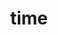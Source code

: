 ---
title: "time"
layout: cache
categories: [package, develop]
meta: {"compilers": ["gcc@11.4.0", "gcc@12.4.0", "intel-oneapi-compilers@2024.1.0", "intel-oneapi-compilers@2025.1.0"], "num_specs": 48, "num_specs_by_stack": {"aws-pcluster-neoverse_v1": 9, "aws-pcluster-x86_64_v4": 20, "e4s-oneapi": 11, "root": 48}, "oss": ["amzn2", "ubuntu22.04"], "platforms": ["linux"], "stacks": ["aws-pcluster-neoverse_v1", "aws-pcluster-x86_64_v4", "e4s-oneapi", "root"], "targets": ["neoverse_v1", "x86_64_v3", "x86_64_v4"], "versions": ["1.9"]}
spec_details: [{"compiler": "gcc@12.4.0", "hash": "2ijmrkiiyspn35vj7yllflghafi5y5bq", "os": "amzn2", "platform": "linux", "size": "-", "stacks": ["aws-pcluster-neoverse_v1", "root"], "target": "neoverse_v1", "variants": ["build_system=autotools"], "versions": ["1.9"]}, {"compiler": "gcc@12.4.0", "hash": "45wst4pv2j6ihv4ds442gb2ibiexdnw4", "os": "amzn2", "platform": "linux", "size": "-", "stacks": ["aws-pcluster-neoverse_v1", "root"], "target": "neoverse_v1", "variants": ["build_system=autotools"], "versions": ["1.9"]}, {"compiler": "intel-oneapi-compilers@2024.1.0", "hash": "5pwpn22fzmjhda5bag3h65zt3v4yivnd", "os": "amzn2", "platform": "linux", "size": "-", "stacks": ["aws-pcluster-x86_64_v4", "root"], "target": "x86_64_v4", "variants": ["build_system=autotools"], "versions": ["1.9"]}, {"compiler": "intel-oneapi-compilers@2024.1.0", "hash": "74mcjo7uivg3q6ntjytjeywem7534wuk", "os": "amzn2", "platform": "linux", "size": "-", "stacks": ["aws-pcluster-x86_64_v4", "root"], "target": "x86_64_v4", "variants": ["build_system=autotools"], "versions": ["1.9"]}, {"compiler": "intel-oneapi-compilers@2024.1.0", "hash": "as6jldeb4fulpmrzo45npz7fq46oeu4i", "os": "amzn2", "platform": "linux", "size": "-", "stacks": ["aws-pcluster-x86_64_v4", "root"], "target": "x86_64_v4", "variants": ["build_system=autotools"], "versions": ["1.9"]}, {"compiler": "intel-oneapi-compilers@2025.1.0", "hash": "asr2ucwmgoxgvocyyykj5mfkealhbs5w", "os": "ubuntu22.04", "platform": "linux", "size": "-", "stacks": ["e4s-oneapi", "root"], "target": "x86_64_v3", "variants": ["build_system=autotools"], "versions": ["1.9"]}, {"compiler": "gcc@12.4.0", "hash": "brzz27b4sftwwsuiohqr4cojjuewpfox", "os": "amzn2", "platform": "linux", "size": "-", "stacks": ["aws-pcluster-neoverse_v1", "root"], "target": "neoverse_v1", "variants": ["build_system=autotools"], "versions": ["1.9"]}, {"compiler": "intel-oneapi-compilers@2024.1.0", "hash": "cxvhxo4bi4n5s64xtboss37pkfvuoywc", "os": "amzn2", "platform": "linux", "size": "-", "stacks": ["aws-pcluster-x86_64_v4", "root"], "target": "x86_64_v4", "variants": ["build_system=autotools"], "versions": ["1.9"]}, {"compiler": "intel-oneapi-compilers@2025.1.0", "hash": "dawnsnx453u6pv4lhco2eestb35jywji", "os": "ubuntu22.04", "platform": "linux", "size": "-", "stacks": ["e4s-oneapi", "root"], "target": "x86_64_v3", "variants": ["build_system=autotools"], "versions": ["1.9"]}, {"compiler": "intel-oneapi-compilers@2024.1.0", "hash": "dyfjyowoblrrauxtab65koj42z7dody5", "os": "amzn2", "platform": "linux", "size": "-", "stacks": ["aws-pcluster-x86_64_v4", "root"], "target": "x86_64_v4", "variants": ["build_system=autotools"], "versions": ["1.9"]}, {"compiler": "intel-oneapi-compilers@2024.1.0", "hash": "e5dujdzwugvfnzigamavctr547ugc5yi", "os": "amzn2", "platform": "linux", "size": "-", "stacks": ["aws-pcluster-x86_64_v4", "root"], "target": "x86_64_v4", "variants": ["build_system=autotools"], "versions": ["1.9"]}, {"compiler": "intel-oneapi-compilers@2025.1.0", "hash": "escdlcg2byg2uiwqxl46xi3yksak73bz", "os": "ubuntu22.04", "platform": "linux", "size": "-", "stacks": ["e4s-oneapi", "root"], "target": "x86_64_v3", "variants": ["build_system=autotools"], "versions": ["1.9"]}, {"compiler": "intel-oneapi-compilers@2024.1.0", "hash": "esgww6ygrch7h3mjxsmt3pdzj7ypmnaq", "os": "amzn2", "platform": "linux", "size": "-", "stacks": ["aws-pcluster-x86_64_v4", "root"], "target": "x86_64_v4", "variants": ["build_system=autotools"], "versions": ["1.9"]}, {"compiler": "intel-oneapi-compilers@2025.1.0", "hash": "fqmrftys775lw2zsl6jqcklm6ico2ogr", "os": "ubuntu22.04", "platform": "linux", "size": "-", "stacks": ["e4s-oneapi", "root"], "target": "x86_64_v3", "variants": ["build_system=autotools"], "versions": ["1.9"]}, {"compiler": "intel-oneapi-compilers@2024.1.0", "hash": "fx43t2fc365iwphvvlazdeloh2ivi57m", "os": "amzn2", "platform": "linux", "size": "-", "stacks": ["aws-pcluster-x86_64_v4", "root"], "target": "x86_64_v4", "variants": ["build_system=autotools"], "versions": ["1.9"]}, {"compiler": "intel-oneapi-compilers@2025.1.0", "hash": "h4yczapfh4avflcnmahtppre3cidmozn", "os": "ubuntu22.04", "platform": "linux", "size": "-", "stacks": ["e4s-oneapi", "root"], "target": "x86_64_v3", "variants": ["build_system=autotools"], "versions": ["1.9"]}, {"compiler": "intel-oneapi-compilers@2024.1.0", "hash": "hx5am3oisoti2ypx2nnnelvyiqqrcpc7", "os": "amzn2", "platform": "linux", "size": "-", "stacks": ["aws-pcluster-x86_64_v4", "root"], "target": "x86_64_v4", "variants": ["build_system=autotools"], "versions": ["1.9"]}, {"compiler": "intel-oneapi-compilers@2025.1.0", "hash": "iafnkanora4zc42cj7kclvxbanrjlkhe", "os": "ubuntu22.04", "platform": "linux", "size": "-", "stacks": ["e4s-oneapi", "root"], "target": "x86_64_v3", "variants": ["build_system=autotools"], "versions": ["1.9"]}, {"compiler": "gcc@11.4.0", "hash": "ifezwp5kwgisc7em63zro6jl4itcaqr4", "os": "ubuntu22.04", "platform": "linux", "size": "-", "stacks": ["root"], "target": "x86_64_v3", "variants": ["build_system=autotools"], "versions": ["1.9"]}, {"compiler": "intel-oneapi-compilers@2024.1.0", "hash": "ijgey7maavzr2rdghziqxdagxrmzor5o", "os": "amzn2", "platform": "linux", "size": "-", "stacks": ["aws-pcluster-x86_64_v4", "root"], "target": "x86_64_v4", "variants": ["build_system=autotools"], "versions": ["1.9"]}, {"compiler": "gcc@12.4.0", "hash": "inxrprm73wncc7phgvqjoj7i3ikj6ps5", "os": "amzn2", "platform": "linux", "size": "-", "stacks": ["aws-pcluster-neoverse_v1", "root"], "target": "neoverse_v1", "variants": ["build_system=autotools"], "versions": ["1.9"]}, {"compiler": "intel-oneapi-compilers@2024.1.0", "hash": "j3b3jp6dlyvublx5uwr2aptomuzbrjm4", "os": "amzn2", "platform": "linux", "size": "-", "stacks": ["aws-pcluster-x86_64_v4", "root"], "target": "x86_64_v4", "variants": ["build_system=autotools"], "versions": ["1.9"]}, {"compiler": "gcc@12.4.0", "hash": "mng6r7antwtcdgzaoc47n7syvmdqdjd5", "os": "amzn2", "platform": "linux", "size": "-", "stacks": ["aws-pcluster-neoverse_v1", "root"], "target": "neoverse_v1", "variants": ["build_system=autotools"], "versions": ["1.9"]}, {"compiler": "intel-oneapi-compilers@2025.1.0", "hash": "mvgsvwvven66dg7zqxum2hpsnfbi6xg7", "os": "ubuntu22.04", "platform": "linux", "size": "-", "stacks": ["e4s-oneapi", "root"], "target": "x86_64_v3", "variants": ["build_system=autotools"], "versions": ["1.9"]}, {"compiler": "intel-oneapi-compilers@2024.1.0", "hash": "mzub222r5yasax2zhdgo452cki7yefvq", "os": "amzn2", "platform": "linux", "size": "-", "stacks": ["aws-pcluster-x86_64_v4", "root"], "target": "x86_64_v4", "variants": ["build_system=autotools"], "versions": ["1.9"]}, {"compiler": "gcc@11.4.0", "hash": "nlp5j6dybunrbab6mpklhrlrjnauuc7r", "os": "ubuntu22.04", "platform": "linux", "size": "-", "stacks": ["root"], "target": "x86_64_v3", "variants": ["build_system=autotools"], "versions": ["1.9"]}, {"compiler": "intel-oneapi-compilers@2024.1.0", "hash": "nxoymjnhxsuqwnmxzvq37mntstehhzuu", "os": "amzn2", "platform": "linux", "size": "-", "stacks": ["aws-pcluster-x86_64_v4", "root"], "target": "x86_64_v4", "variants": ["build_system=autotools"], "versions": ["1.9"]}, {"compiler": "gcc@11.4.0", "hash": "o4mcvbyl6whencenbwy4b2fx7d6dsjns", "os": "ubuntu22.04", "platform": "linux", "size": "-", "stacks": ["root"], "target": "x86_64_v3", "variants": ["build_system=autotools"], "versions": ["1.9"]}, {"compiler": "gcc@12.4.0", "hash": "pgc73r5dlbbyo4n3l7v3rwp7inevs4fc", "os": "amzn2", "platform": "linux", "size": "-", "stacks": ["aws-pcluster-neoverse_v1", "root"], "target": "neoverse_v1", "variants": ["build_system=autotools"], "versions": ["1.9"]}, {"compiler": "intel-oneapi-compilers@2024.1.0", "hash": "phnvm35cr3tqdbxd75w7ynh7tdcjuqzb", "os": "amzn2", "platform": "linux", "size": "-", "stacks": ["aws-pcluster-x86_64_v4", "root"], "target": "x86_64_v4", "variants": ["build_system=autotools"], "versions": ["1.9"]}, {"compiler": "intel-oneapi-compilers@2024.1.0", "hash": "pngfadfjii5oi7qd33ky3rqis77xn2nq", "os": "amzn2", "platform": "linux", "size": "-", "stacks": ["aws-pcluster-x86_64_v4", "root"], "target": "x86_64_v4", "variants": ["build_system=autotools"], "versions": ["1.9"]}, {"compiler": "gcc@12.4.0", "hash": "pqua2rxrqcs7nvxgnwvnx7wgtmabkr3z", "os": "amzn2", "platform": "linux", "size": "-", "stacks": ["aws-pcluster-neoverse_v1", "root"], "target": "neoverse_v1", "variants": ["build_system=autotools"], "versions": ["1.9"]}, {"compiler": "gcc@11.4.0", "hash": "q76xwwsj25cfp27egqtt2mjxvu7u6vaw", "os": "ubuntu22.04", "platform": "linux", "size": "-", "stacks": ["root"], "target": "x86_64_v3", "variants": ["build_system=autotools"], "versions": ["1.9"]}, {"compiler": "gcc@11.4.0", "hash": "qgwlycsofgbgw7ybqbyf46hdovyvlaf5", "os": "ubuntu22.04", "platform": "linux", "size": "-", "stacks": ["root"], "target": "x86_64_v3", "variants": ["build_system=autotools"], "versions": ["1.9"]}, {"compiler": "gcc@12.4.0", "hash": "qmxyodr7ubm5rpx4zmxalygkikygfwtp", "os": "amzn2", "platform": "linux", "size": "-", "stacks": ["aws-pcluster-neoverse_v1", "root"], "target": "neoverse_v1", "variants": ["build_system=autotools"], "versions": ["1.9"]}, {"compiler": "intel-oneapi-compilers@2024.1.0", "hash": "rdc4j6h667dmo7ubrft6x7pcvnsm5jfv", "os": "amzn2", "platform": "linux", "size": "-", "stacks": ["aws-pcluster-x86_64_v4", "root"], "target": "x86_64_v4", "variants": ["build_system=autotools"], "versions": ["1.9"]}, {"compiler": "gcc@11.4.0", "hash": "ryroejtkjtgsj4ewsusoyiwbj4ozw3xz", "os": "ubuntu22.04", "platform": "linux", "size": "-", "stacks": ["root"], "target": "x86_64_v3", "variants": ["build_system=autotools"], "versions": ["1.9"]}, {"compiler": "intel-oneapi-compilers@2025.1.0", "hash": "saadomy24vo5fezkkf4eosaubcq2vv6e", "os": "ubuntu22.04", "platform": "linux", "size": "-", "stacks": ["e4s-oneapi", "root"], "target": "x86_64_v3", "variants": ["build_system=autotools"], "versions": ["1.9"]}, {"compiler": "intel-oneapi-compilers@2025.1.0", "hash": "sqvo4gr6tl32qqrrzqks5xjo4ineain7", "os": "ubuntu22.04", "platform": "linux", "size": "-", "stacks": ["e4s-oneapi", "root"], "target": "x86_64_v3", "variants": ["build_system=autotools"], "versions": ["1.9"]}, {"compiler": "intel-oneapi-compilers@2024.1.0", "hash": "temaa6falmedvptigg5wd2wu2zeayzhd", "os": "amzn2", "platform": "linux", "size": "-", "stacks": ["aws-pcluster-x86_64_v4", "root"], "target": "x86_64_v4", "variants": ["build_system=autotools"], "versions": ["1.9"]}, {"compiler": "intel-oneapi-compilers@2025.1.0", "hash": "tfqm77ujgdiqvaaccywns7qgn4duhma4", "os": "ubuntu22.04", "platform": "linux", "size": "-", "stacks": ["e4s-oneapi", "root"], "target": "x86_64_v3", "variants": ["build_system=autotools"], "versions": ["1.9"]}, {"compiler": "gcc@11.4.0", "hash": "tkefzgrnklikyschqaptlb6a6hluftlb", "os": "ubuntu22.04", "platform": "linux", "size": "-", "stacks": ["root"], "target": "x86_64_v3", "variants": ["build_system=autotools"], "versions": ["1.9"]}, {"compiler": "gcc@11.4.0", "hash": "x6mutdquhlkz7yrihdooybn5jkg63gx3", "os": "ubuntu22.04", "platform": "linux", "size": "-", "stacks": ["root"], "target": "x86_64_v3", "variants": ["build_system=autotools"], "versions": ["1.9"]}, {"compiler": "gcc@12.4.0", "hash": "xg7y7q3upe6vmzga7p3nh6qgcqcu2uwf", "os": "amzn2", "platform": "linux", "size": "-", "stacks": ["aws-pcluster-neoverse_v1", "root"], "target": "neoverse_v1", "variants": ["build_system=autotools"], "versions": ["1.9"]}, {"compiler": "intel-oneapi-compilers@2024.1.0", "hash": "xzp3ret4fosiderctvfonwoqrka2ztmh", "os": "amzn2", "platform": "linux", "size": "-", "stacks": ["aws-pcluster-x86_64_v4", "root"], "target": "x86_64_v4", "variants": ["build_system=autotools"], "versions": ["1.9"]}, {"compiler": "intel-oneapi-compilers@2024.1.0", "hash": "yr6carnj67qm2ehrzs3ojc3hz2vg4agx", "os": "amzn2", "platform": "linux", "size": "-", "stacks": ["aws-pcluster-x86_64_v4", "root"], "target": "x86_64_v4", "variants": ["build_system=autotools"], "versions": ["1.9"]}, {"compiler": "intel-oneapi-compilers@2025.1.0", "hash": "yswoor6cowaokkd3yz2uzecrjfekzv5p", "os": "ubuntu22.04", "platform": "linux", "size": "-", "stacks": ["e4s-oneapi", "root"], "target": "x86_64_v3", "variants": ["build_system=autotools"], "versions": ["1.9"]}, {"compiler": "intel-oneapi-compilers@2024.1.0", "hash": "zu2tfnnpms3sabkecpaz6ygkos37vi2d", "os": "amzn2", "platform": "linux", "size": "-", "stacks": ["aws-pcluster-x86_64_v4", "root"], "target": "x86_64_v4", "variants": ["build_system=autotools"], "versions": ["1.9"]}]
---